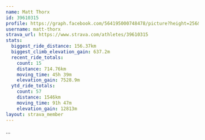 ```yaml
---
name: Matt Thorx
id: 39610315
profile: https://graph.facebook.com/564195000748478/picture?height=256&width=256
username: matt-thorx
strava_url: https://www.strava.com/athletes/39610315
stats:
  biggest_ride_distance: 156.37km
  biggest_climb_elevation_gain: 637.2m
  recent_ride_totals:
    count: 15
    distance: 714.76km
    moving_time: 45h 39m
    elevation_gain: 7528.9m
  ytd_ride_totals:
    count: 57
    distance: 1546km
    moving_time: 91h 47m
    elevation_gain: 12813m
layout: strava_member
--- 
```

...

